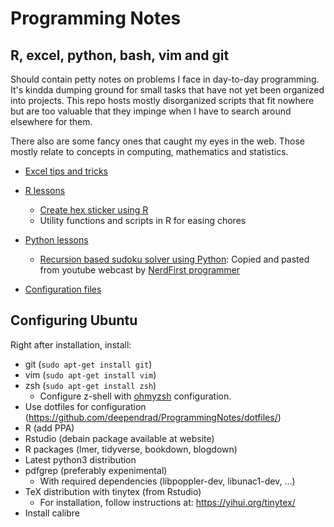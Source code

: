 # Programming Notes

## R, excel, python, bash, vim and git

Should contain petty notes on problems I face in day-to-day programming. It's kindda dumping ground for small tasks that have not yet been organized into projects. This repo hosts mostly disorganized scripts that fit nowhere but are too valuable that they impinge when I have to search around elsewhere for them.

There also are some fancy ones that caught my eyes in the web. Those mostly relate to concepts in computing, mathematics and statistics.

- [Excel tips and tricks](./excel_lessons/)
- [R lessons](./r_lessons/)
  - [Create hex sticker using R](./r_lessons/r_hex_sticker.R)
  - Utility functions and scripts in R for easing chores

- [Python lessons](./python_lessons/)
  - [Recursion based sudoku solver using Python](./python_lessons/recursion_based_sudoku_solver.ipynb): Copied and pasted from youtube webcast by [NerdFirst programmer](https://www.youtube.com/watch?v=y1ahOBeyM40)

- [Configuration files](./dotfiles/)

## Configuring Ubuntu

Right after installation, install:

- git (`sudo apt-get install git`)
- vim (`sudo apt-get install vim`)
- zsh (`sudo apt-get install zsh`)
  - Configure z-shell with [ohmyzsh](https://github.com/ohmyzsh/ohmyzsh/) configuration.
- Use dotfiles for configuration (https://github.com/deependrad/ProgrammingNotes/dotfiles/)
- R (add PPA)
- Rstudio (debain package available at website)
- R packages (lmer, tidyverse, bookdown, blogdown)
- Latest python3 distribution
- pdfgrep (preferably expenimental)
  - With required dependencies (libpoppler-dev, libunac1-dev, ...)
- TeX distribution with tinytex (from Rstudio)
  - For installation, follow instructions at: https://yihui.org/tinytex/
- Install calibre
